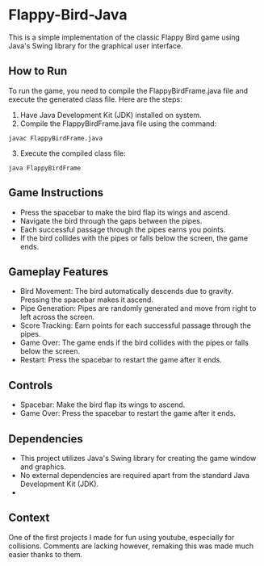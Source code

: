 # Flappy-Bird-Java

This is a simple implementation of the classic Flappy Bird game using Java's Swing library for the graphical user interface.

## How to Run

To run the game, you need to compile the FlappyBirdFrame.java file and execute the generated class file. Here are the steps:

1. Have Java Development Kit (JDK) installed on system.
2. Compile the FlappyBirdFrame.java file using the command:

`javac FlappyBirdFrame.java`

3. Execute the compiled class file:

`java FlappyBirdFrame`

## Game Instructions

- Press the spacebar to make the bird flap its wings and ascend.
- Navigate the bird through the gaps between the pipes.
- Each successful passage through the pipes earns you points.
- If the bird collides with the pipes or falls below the screen, the game ends.

## Gameplay Features

- Bird Movement: The bird automatically descends due to gravity. Pressing the spacebar makes it ascend.
- Pipe Generation: Pipes are randomly generated and move from right to left across the screen.
- Score Tracking: Earn points for each successful passage through the pipes.
- Game Over: The game ends if the bird collides with the pipes or falls below the screen.
- Restart: Press the spacebar to restart the game after it ends.

## Controls

- Spacebar: Make the bird flap its wings to ascend.
- Game Over: Press the spacebar to restart the game after it ends.

## Dependencies

- This project utilizes Java's Swing library for creating the game window and graphics.
- No external dependencies are required apart from the standard Java Development Kit (JDK).
-

## Context

One of the first projects I made for fun using youtube, especially for collisions. Comments are lacking however, remaking this was made much easier thanks to them.
